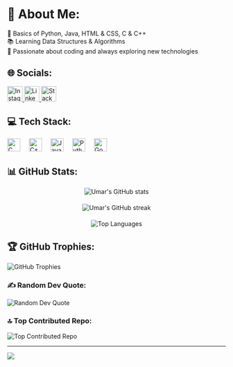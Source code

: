 # 💫 About Me:
🌟 Basics of Python, Java, HTML & CSS, C & C++<br>
📚 Learning Data Structures & Algorithms<br>
🚀 Passionate about coding and always exploring new technologies

## 🌐 Socials:
<div align="left">
  <a href="https://instagram.com/u_m_a_r_74">
    <img src="https://img.shields.io/badge/Instagram-%23E4405F.svg?logo=Instagram&logoColor=white" height="35" alt="Instagram logo" />
  </a>
  <a href="https://linkedin.com/in/Umar Mulla">
    <img src="https://img.shields.io/badge/LinkedIn-%230077B5.svg?logo=linkedin&logoColor=white" height="35" alt="LinkedIn logo" />
  </a>
  <a href="https://stackoverflow.com/users/umar-mulla">
    <img src="https://img.shields.io/badge/-Stackoverflow-FE7A16?logo=stack-overflow&logoColor=white" height="35" alt="Stack Overflow logo" />
  </a>
</div>

## 💻 Tech Stack:
<div align="left">
  <img src="https://img.shields.io/badge/c-%2300599C.svg?style=for-the-badge&logo=c&logoColor=white" height="30" alt="C logo" />
  <img width="12" />
  <img src="https://img.shields.io/badge/c++-%2300599C.svg?style=for-the-badge&logo=c%2B%2B&logoColor=white" height="30" alt="C++ logo" />
  <img width="12" />
  <img src="https://img.shields.io/badge/java-%23ED8B00.svg?style=for-the-badge&logo=openjdk&logoColor=white" height="30" alt="Java logo" />
  <img width="12" />
  <img src="https://img.shields.io/badge/python-3670A0?style=for-the-badge&logo=python&logoColor=ffdd54" height="30" alt="Python logo" />
  <img width="12" />
  <img src="https://img.shields.io/badge/GoogleCloud-%234285F4.svg?style=for-the-badge&logo=google-cloud&logoColor=white" height="30" alt="Google Cloud logo" />
</div>

## 📊 GitHub Stats:
<div style="display: flex; flex-direction: column; align-items: center; gap: 20px;">
  <img src="https://github-readme-stats.vercel.app/api?username=Umar-MultiverseCode&theme=codeSTACKr&hide_border=false&include_all_commits=false&count_private=false" alt="Umar's GitHub stats" />
  <img src="https://github-readme-streak-stats.herokuapp.com/?user=Umar-MultiverseCode&theme=codeSTACKr&hide_border=false" alt="Umar's GitHub streak" />
  <img src="https://github-readme-stats.vercel.app/api/top-langs/?username=Umar-MultiverseCode&theme=codeSTACKr&hide_border=false&include_all_commits=false&count_private=false&layout=compact" alt="Top Languages" />
</div>

## 🏆 GitHub Trophies:
<img src="https://github-profile-trophy.vercel.app/?username=Umar-MultiverseCode&theme=tokyonight&no-frame=false&no-bg=true&margin-w=4" alt="GitHub Trophies" />

### ✍️ Random Dev Quote:
<img src="https://quotes-github-readme.vercel.app/api?type=horizontal&theme=radical" alt="Random Dev Quote" />

### 🔝 Top Contributed Repo:
<img src="https://github-contributor-stats.vercel.app/api?username=Umar-MultiverseCode&limit=5&theme=codeSTACKr&combine_all_yearly_contributions=true" alt="Top Contributed Repo" />

---
[![](https://visitcount.itsvg.in/api?id=Umar-MultiverseCode&icon=0&color=3)](https://visitcount.itsvg.in)

<!-- Proudly created with GPRM ( https://gprm.itsvg.in ) -->
